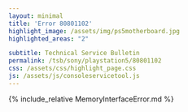 ```yaml
---
layout: minimal
title: 'Error 80801102'
highlight_image: /assets/img/ps5motherboard.jpg
highlighted_areas: "2"

subtitle: Technical Service Bulletin
permalink: /tsb/sony/playstation5/80801102
css: /assets/css/highlight_page.css
js: /assets/js/consoleservicetool.js
---
```


{% include_relative MemoryInterfaceError.md %}